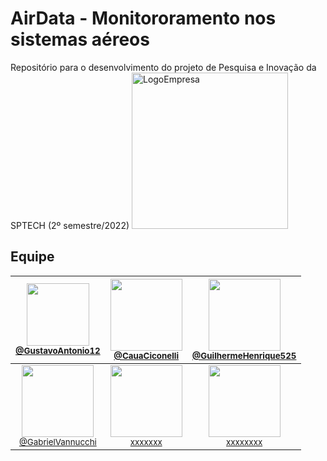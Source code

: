   # AirData - Monitororamento nos sistemas aéreos
Repositório para o desenvolvimento do projeto de Pesquisa e Inovação da SPTECH (2º semestre/2022)
<img src="Documentos/img/Logo Azul.png" alt="LogoEmpresa" style="height: 250px; "/>
## Equipe 



| [<img src="https://avatars.githubusercontent.com/GustavoAntonio12" width="100"><br><small>@GustavoAntonio12</small>](https://github.com/GustavoAntonio12)| [<img src="https://avatars.githubusercontent.com/CauaCiconelli" width="115"><br><small>@CauaCiconelli</small>](https://github.com/CauaCiconelli)  | [<img src="https://avatars.githubusercontent.com/GuilhermeHenrique525" width="115"><br><small>@GuilhermeHenrique525</small>](https://github.com/GuilhermeHenrique525) | 
| :---: | :---: | :---: | 
| [<img src="https://avatars.githubusercontent.com/GabrielVannucchi" width="115"><br><small>@GabrielVannucchi</small>](https://github.com/GabrielVannucchi) | [<img src="https://avatars.githubusercontent.com/xxxxxxxxxx" width="115"><br><small>xxxxxxx</small>](https://github.com/xxxxxxx) | [<img src="https://avatars.githubusercontent.com/xxxxxxxx" width="115"><br><small>xxxxxxxx</small>](https://github.com/xxxxxxxxx) 

